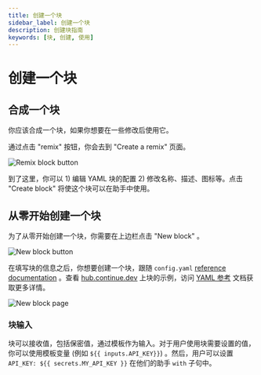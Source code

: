 ```yaml
---
title: 创建一个块
sidebar_label: 创建一个块
description: 创建块指南
keywords: [块, 创建, 使用]
---
```


# 创建一个块

## 合成一个块

你应该合成一个块，如果你想要在一些修改后使用它。

通过点击 "remix" 按钮，你会去到 "Create a remix" 页面。

![Remix block button](/img/hub/block-remix-button.png)

到了这里，你可以 1) 编辑 YAML 块的配置 2) 修改名称、描述、图标等。点击 "Create block" 将使这个块可以在助手中使用。

## 从零开始创建一个块

为了从零开始创建一个块，你需要在上边栏点击 "New block" 。

![New block button](/img/hub/block-new-button.png)

在填写块的信息之后，你想要创建一个块，跟随 `config.yaml` [reference documentation](../../yaml-reference.md) 。查看 [hub.continue.dev](https://hub.continue.dev/explore/models) 上块的示例，访问 [YAML 参考](../../yaml-reference.md#完整的-yaml-配置示例) 文档获取更多详情。

![New block page](/img/hub/block-new-page.png)

### 块输入

块可以接收值，包括保密值，通过模板作为输入。对于用户使用块需要设置的值，你可以使用模板变量 (例如 `${{ inputs.API_KEY}}`) 。然后，用户可以设置 `API_KEY: ${{ secrets.MY_API_KEY }}` 在他们的助手 `with` 子句中。
